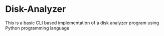 # Disk-Analyzer
This is a basic CLI based implementation of a disk analyzer program using Python programming language
